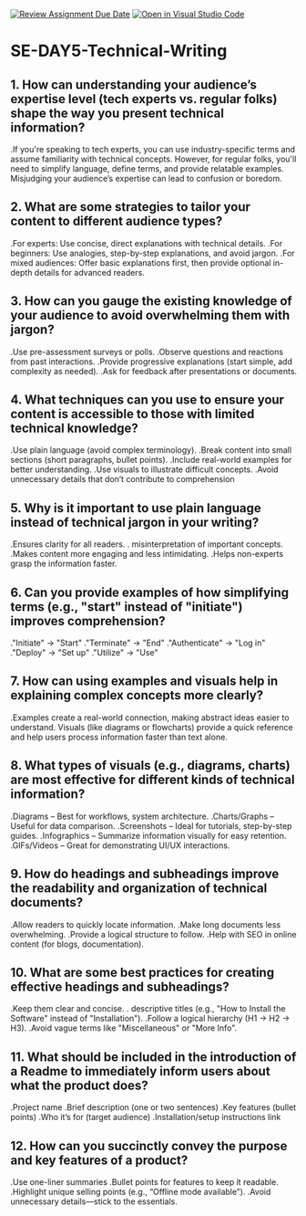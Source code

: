 [![Review Assignment Due Date](https://classroom.github.com/assets/deadline-readme-button-22041afd0340ce965d47ae6ef1cefeee28c7c493a6346c4f15d667ab976d596c.svg)](https://classroom.github.com/a/zsAR-pyY)
[![Open in Visual Studio Code](https://classroom.github.com/assets/open-in-vscode-2e0aaae1b6195c2367325f4f02e2d04e9abb55f0b24a779b69b11b9e10269abc.svg)](https://classroom.github.com/online_ide?assignment_repo_id=18707210&assignment_repo_type=AssignmentRepo)
# SE-DAY5-Technical-Writing
## 1. How can understanding your audience’s expertise level (tech experts vs. regular folks) shape the way you present technical information?
.If you're speaking to tech experts, you can use industry-specific terms and assume familiarity with technical concepts. However, for regular folks, you'll need to simplify language, define terms, and provide relatable examples. Misjudging your audience’s expertise can lead to confusion or boredom.

## 2. What are some strategies to tailor your content to different audience types?
.For experts: Use concise, direct explanations with technical details.
.For beginners: Use analogies, step-by-step explanations, and avoid jargon.
.For mixed audiences: Offer basic explanations first, then provide optional in-depth details for advanced readers.

## 3. How can you gauge the existing knowledge of your audience to avoid overwhelming them with jargon?
.Use pre-assessment surveys or polls.
.Observe questions and reactions from past interactions.
.Provide progressive explanations (start simple, add complexity as needed).
.Ask for feedback after presentations or documents.

## 4. What techniques can you use to ensure your content is accessible to those with limited technical knowledge?
.Use plain language (avoid complex terminology).
.Break content into small sections (short paragraphs, bullet points).
.Include real-world examples for better understanding.
.Use visuals to illustrate difficult concepts.
.Avoid unnecessary details that don’t contribute to comprehension

## 5. Why is it important to use plain language instead of technical jargon in your writing?
.Ensures clarity for all readers.
. misinterpretation of important concepts.
.Makes content more engaging and less intimidating.
.Helps non-experts grasp the information faster.

## 6. Can you provide examples of how simplifying terms (e.g., "start" instead of "initiate") improves comprehension?
."Initiate" → "Start"
."Terminate" → "End"
."Authenticate" → "Log in"
."Deploy" → "Set up"
."Utilize" → "Use"

## 7. How can using examples and visuals help in explaining complex concepts more clearly?
.Examples create a real-world connection, making abstract ideas easier to understand. Visuals (like diagrams or flowcharts) provide a quick reference and help users process information faster than text alone.

## 8. What types of visuals (e.g., diagrams, charts) are most effective for different kinds of technical information?
.Diagrams – Best for workflows, system architecture.
.Charts/Graphs – Useful for data comparison.
.Screenshots – Ideal for tutorials, step-by-step guides.
.Infographics – Summarize information visually for easy retention.
.GIFs/Videos – Great for demonstrating UI/UX interactions.

## 9. How do headings and subheadings improve the readability and organization of technical documents?
.Allow readers to quickly locate information.
.Make long documents less overwhelming.
.Provide a logical structure to follow.
.Help with SEO in online content (for blogs, documentation).

## 10. What are some best practices for creating effective headings and subheadings?
.Keep them clear and concise.
. descriptive titles (e.g., "How to Install the Software" instead of "Installation").
.Follow a logical hierarchy (H1 → H2 → H3).
.Avoid vague terms like "Miscellaneous" or "More Info".

## 11. What should be included in the introduction of a Readme to immediately inform users about what the product does?
.Project name
.Brief description (one or two sentences)
.Key features (bullet points)
.Who it’s for (target audience)
.Installation/setup instructions link
## 12. How can you succinctly convey the purpose and key features of a product?
.Use one-liner summaries 
.Bullet points for features to keep it readable.
.Highlight unique selling points (e.g., “Offline mode available”).
.Avoid unnecessary details—stick to the essentials.

